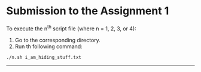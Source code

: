 # Submission to the Assignment 1 

To execute the n<sup>th</sup> script file (where n = 1, 2, 3,  or 4):
1. Go to the corresponding directory.
2. Run th following command:

``` sh
./n.sh i_am_hiding_stuff.txt
```

---
